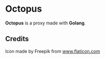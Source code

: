 # Octopus

**Octopus** is a proxy made with **Golang**.

## Credits

Icon made by Freepik from www.flaticon.com